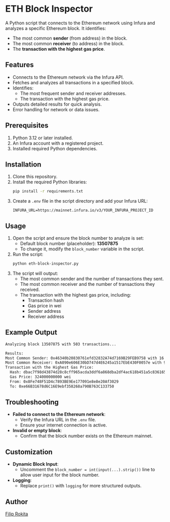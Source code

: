 # ETH Block Inspector

A Python script that connects to the Ethereum network using Infura and analyzes a specific Ethereum block. It identifies:
- The most common **sender** (from address) in the block.
- The most common **receiver** (to address) in the block.
- The **transaction with the highest gas price**.

## Features

- Connects to the Ethereum network via the Infura API.
- Fetches and analyzes all transactions in a specified block.
- Identifies:
    - The most frequent sender and receiver addresses.
    - The transaction with the highest gas price.
- Outputs detailed results for quick analysis.
- Error handling for network or data issues.

## Prerequisites

1. Python 3.12 or later installed.
2. An Infura account with a registered project.
3. Installed required Python dependencies.

## Installation

1. Clone this repository.
2. Install the required Python libraries:
    ```bash
    pip install -r requirements.txt
    ```
3. Create a `.env` file in the script directory and add your Infura URL:
    ```
    INFURA_URL=https://mainnet.infura.io/v3/YOUR_INFURA_PROJECT_ID
    ```

## Usage

1. Open the script and ensure the block number to analyze is set:
    - Default block number (placeholder): **13507875**
    - To change it, modify the `block_number` variable in the script.
2. Run the script:
    ```bash
    python eth-block-inspector.py
    ```
3. The script will output:
    - The most common sender and the number of transactions they sent.
    - The most common receiver and the number of transactions they received.
    - The transaction with the highest gas price, including:
        - Transaction hash
        - Gas price in wei
        - Sender address
        - Receiver address

## Example Output

```markdown
Analyzing block 13507875 with 503 transactions...

Results:
Most Common Sender: 0x46340b20830761efd32832A74d7169B29FEB9758 with 16 transactions
Most Common Receiver: 0xA090e606E30bD747d4E6245a1517EbE430F0057e with 98 transactions
Transaction with the Highest Gas Price:
  Hash: dbac7f98d43874d28c8cff965acda3ddf6a868dba2df4ac618b451a5c8361654
  Gas Price: 324000000000 wei
  From: 0x8Fe748F51D4c7893BE9Ee177091e8e8e20Af3029
  To: 0xe66B31678d6C16E9ebf358268a790B763C133750
```

## Troubleshooting

- **Failed to connect to the Ethereum network**:
    - Verify the Infura URL in the `.env` file.
    - Ensure your internet connection is active.
- **Invalid or empty block**:
    - Confirm that the block number exists on the Ethereum mainnet.

## Customization

- **Dynamic Block Input**:
    - Uncomment the `block_number = int(input(...).strip())` line to allow user input for the block number.
- **Logging**:
    - Replace `print()` with `logging` for more structured outputs.

## Author
[Filip Rokita](https://www.filiprokita.com/)
